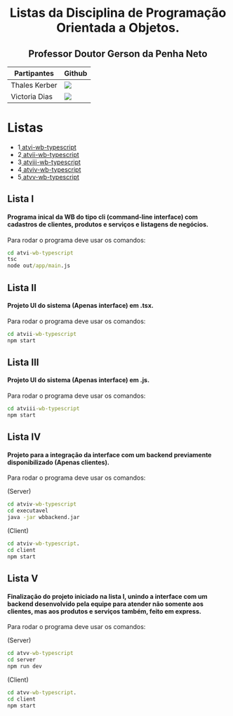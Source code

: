 <div align="center">

# Listas da Disciplina de Programação Orientada a Objetos.

## Professor Doutor Gerson da Penha Neto

| Partipantes | Github |
| -------- |-------- |
| Thales Kerber | <a href="https://github.com/thaleskerber" target="_blanck"><img src = "https://img.shields.io/badge/GitHub-100000?style=for-the-badge&logo=github&logoColor=white" target="_blank"></a> |
| Victoria Dias | <a href="https://github.com/DiasVitoria" target="_blanck"><img src = "https://img.shields.io/badge/GitHub-100000?style=for-the-badge&logo=github&logoColor=white" target="_blank"></a> |

</div>

# Listas
* 1<a href="#1"> atvi-wb-typescript </a>
* 2<a href="#2"> atvii-wb-typescript</a>
* 3<a href="#3"> atviii-wb-typescript</a>
* 4<a href="#4"> atviv-wb-typescript</a>
* 5<a href="#5"> atvv-wb-typescript</a>

<span id="1">

## Lista I

#### Programa inical da WB do tipo cli (command-line interface) com cadastros de clientes, produtos e serviços e listagens de negócios.
Para rodar o programa deve usar os comandos: 

```cmd
cd atvi-wb-typescript
tsc
node out/app/main.js
```

<span id="2">

## Lista II

#### Projeto UI do sistema (Apenas interface) em .tsx.
Para rodar o programa deve usar os comandos: 

```cmd
cd atvii-wb-typescript
npm start
```

<span id="3">

## Lista III

#### Projeto UI do sistema (Apenas interface) em .js.
Para rodar o programa deve usar os comandos: 

```cmd
cd atviii-wb-typescript
npm start
```

<span id="4">

## Lista IV

#### Projeto para a integração da interface com um backend previamente disponibilizado (Apenas clientes).
Para rodar o programa deve usar os comandos: 

(Server)
```cmd
cd atviv-wb-typescript
cd executavel
java -jar wbbackend.jar
```

(Client)
```cmd
cd atviv-wb-typescript. 
cd client
npm start
```

<span id="5">

## Lista V

#### Finalização do projeto iniciado na lista I, unindo a interface com um backend desenvolvido pela equipe para atender não somente aos clientes, mas aos produtos e serviços também, feito em express.
Para rodar o programa deve usar os comandos: 

(Server)
```cmd
cd atvv-wb-typescript
cd server
npm run dev
```

(Client)
```cmd
cd atvv-wb-typescript. 
cd client
npm start
```

